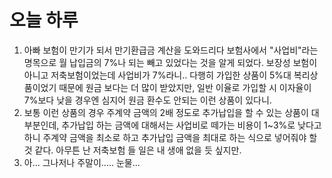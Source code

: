 # 오늘 하루

1. 아빠 보험이 만기가 되서 만기환급금 계산을 도와드리다 보험사에서 "사업비"라는 명목으로 월 납입금의 7%나 되는 빼고 있었다는 것을 알게 되었다. 보장성 보험이 아니고 저축보험이었는데 사업비가 7%라니.. 다행히 가입한 상품이 5%대 복리상품이었기 때문에 원금 보다는 더 많이 받았지만, 일반 이율로 가입할 시 이자율이 7%보다 낮을 경우엔 심지어 원금 환수도 안되는 이런 상품이 있다니.
2. 보통 이런 상품의 경우 주계약 금액의 2배 정도로 추가납입을 할 수 있는 상품이 대부분인데, 추가납입 하는 금액에 대해서는 사업비로 떼가는 비용이 1~3%로 낮다고 하니 주계약 금액을 최소로 하고 추가납입 금액을 최대로 하는 식으로 넣어줘야 할 것 같다. 아무튼 난 저축보험 들 일은 내 생애 없을 듯 싶지만.
3. 아... 그나저나 주말이..... 눈물... 